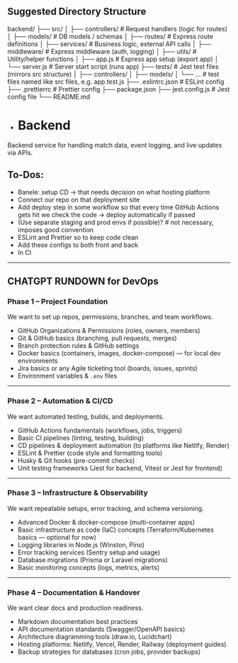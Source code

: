 ## Suggested Directory Structure 
backend/
├── src/
│   ├── controllers/     # Request handlers (logic for routes)
│   ├── models/          # DB models / schemas
│   ├── routes/          # Express route definitions
│   ├── services/        # Business logic, external API calls
│   ├── middleware/      # Express middleware (auth, logging)
│   ├── utils/           # Utility/helper functions
│   ├── app.js           # Express app setup (export app)
│   └── server.js        # Server start script (runs app)
├── tests/               # Jest test files (mirrors src structure)
│   ├── controllers/
│   ├── models/
│   └── ...              # test files named like src files, e.g. app.test.js
├── .eslintrc.json       # ESLint config
├── .prettierrc          # Prettier config
├── package.json
├── jest.config.js       # Jest config file
└── README.md
- # Backend
Backend service for handling match data, event logging, and live updates via APIs.

## To-Dos:
- Banele: setup CD -> that needs decision on what hosting platform  
- Connect our repo on that deployment site  
- Add deploy step in some workflow so that every time GitHub Actions gets hit we check the code -> deploy automatically if passed  
- (Use separate staging and prod envs if possible)? # not necessary, imposes good convention  
- ESLint and Prettier so to keep code clean  
- Add these configs to both front and back  
- In CI  

---

## CHATGPT RUNDOWN for DevOps

### Phase 1 – Project Foundation  
We want to set up repos, permissions, branches, and team workflows.

- GitHub Organizations & Permissions (roles, owners, members)  
- Git & GitHub basics (branching, pull requests, merges)  
- Branch protection rules & GitHub settings  
- Docker basics (containers, images, docker-compose) — for local dev environments  
- Jira basics or any Agile ticketing tool (boards, issues, sprints)  
- Environment variables & `.env` files  

---

### Phase 2 – Automation & CI/CD  
We want automated testing, builds, and deployments.

- GitHub Actions fundamentals (workflows, jobs, triggers)  
- Basic CI pipelines (linting, testing, building)  
- CD pipelines & deployment automation (to platforms like Netlify, Render)  
- ESLint & Prettier (code style and formatting tools)  
- Husky & Git hooks (pre-commit checks)  
- Unit testing frameworks (Jest for backend, Vitest or Jest for frontend)  

---

### Phase 3 – Infrastructure & Observability  
We want repeatable setups, error tracking, and schema versioning.

- Advanced Docker & docker-compose (multi-container apps)  
- Basic infrastructure as code (IaC) concepts (Terraform/Kubernetes basics — optional for now)  
- Logging libraries in Node.js (Winston, Pino)  
- Error tracking services (Sentry setup and usage)  
- Database migrations (Prisma or Laravel migrations)  
- Basic monitoring concepts (logs, metrics, alerts)  

---

### Phase 4 – Documentation & Handover  
We want clear docs and production readiness.

- Markdown documentation best practices  
- API documentation standards (Swagger/OpenAPI basics)  
- Architecture diagramming tools (draw.io, Lucidchart)  
- Hosting platforms: Netlify, Vercel, Render, Railway (deployment guides)  
- Backup strategies for databases (cron jobs, provider backups)  

